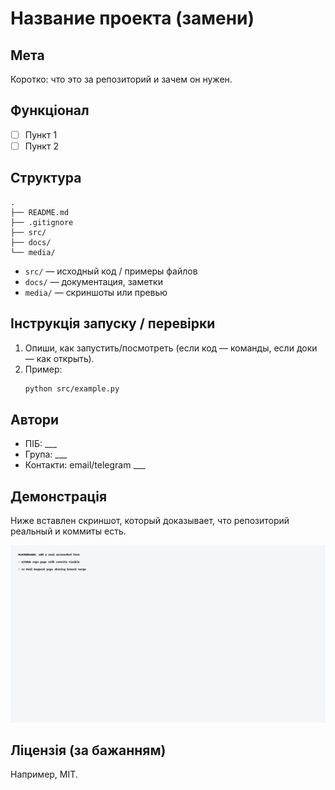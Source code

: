 # Название проекта (замени)

## Мета
Коротко: что это за репозиторий и зачем он нужен.

## Функціонал
- [ ] Пункт 1
- [ ] Пункт 2

## Структура
```
.
├── README.md
├── .gitignore
├── src/
├── docs/
└── media/
```
- `src/` — исходный код / примеры файлов
- `docs/` — документация, заметки
- `media/` — скриншоты или превью

## Інструкція запуску / перевірки
1. Опиши, как запустить/посмотреть (если код — команды, если доки — как открыть).
2. Пример:
   ```bash
   python src/example.py
   ```

## Автори
- ПІБ: ___
- Група: ___
- Контакти: email/telegram ___

## Демонстрація
Ниже вставлен скриншот, который доказывает, что репозиторий реальный и коммиты есть.

![Скриншот превью](media/screenshot-preview.png)

## Ліцензія (за бажанням)
Например, MIT.
